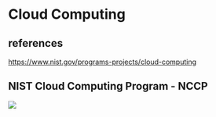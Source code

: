 # Cloud Computing

## references

<https://www.nist.gov/programs-projects/cloud-computing>

## NIST Cloud Computing Program - NCCP

![](https://www.nist.gov/sites/default/files/styles/480_x_480_limit/public/images/2018/10/24/cloudlogo_1000px.jpg?itok=OJQI8yc1)
